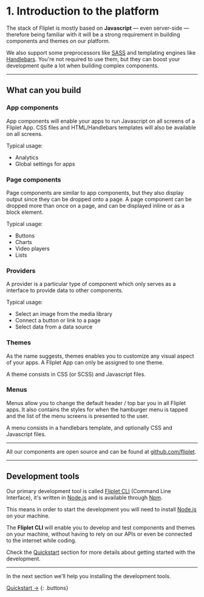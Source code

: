 # 1. Introduction to the platform

The stack of Fliplet is mostly based on **Javascript** — even server-side — therefore being familiar with it will be a strong requirement in building components and themes on our platform.

We also support some preprocessors like [SASS](http://sass-lang.com/) and templating engines like [Handlebars](http://handlebarsjs.com/). You're not required to use them, but they can boost your development quite a lot when building complex components.

---

## What can you build

### App components

App components will enable your apps to run Javascript on all screens of a Fliplet App. CSS files and HTML/Handlebars templates will also be available on all screens.

Typical usage:
- Analytics
- Global settings for apps

### Page components

Page components are similar to app components, but they also display output since they can be dropped onto a page.
A page component can be dropped more than once on a page, and can be displayed inline or as a block element.

Typical usage:
- Buttons
- Charts
- Video players
- Lists

### Providers

A provider is a particular type of component which only serves as a interface to provide data to other components.

Typical usage:
- Select an image from the media library
- Connect a button or link to a page
- Select data from a data source

### Themes

As the name suggests, themes enables you to customize any visual aspect of your apps. A Fliplet App can only be assigned to one theme.

A theme consists in CSS (or SCSS) and Javascript files.

### Menus

Menus allow you to change the default header / top bar you in all Fliplet apps. It also contains the styles for when the hamburger menu is tapped and the list of the menu screens is presented to the user.

A menu consists in a handlebars template, and optionally CSS and Javascript files.

---

All our components are open source and can be found at [github.com/fliplet](https://github.com/fliplet).

---

## Development tools

Our primary development tool is called [Fliplet CLI](https://github.com/Fliplet/fliplet-cli) (Command Line Interface), it's written in [Node.js](https://nodejs.org) and is available through [Npm](https://www.npmjs.com/package/fliplet-cli).

This means in order to start the development you will need to install [Node.js](https://nodejs.org) on your machine.

The **Fliplet CLI** will enable you to develop and test components and themes on your machine, without having to rely on our APIs or even be connected to the internet while coding.

Check the [Quickstart](Quickstart.md) section for more details about getting started with the development.

---

In the next section we'll help you installing the development tools.

[Quickstart →](Quickstart.md)
{: .buttons}
